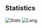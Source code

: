 ## Statistics
![Stats](https://github-readme-stats.vercel.app/api?username=yinheli&show_icons=true&count_private=true&hide_title=true&theme=dark)
![Lang](https://github-readme-stats.vercel.app/api/top-langs/?username=yinheli&langs_count=8&layout=compact&hide_title=true&hide=html,css,hiveql&theme=dark)
